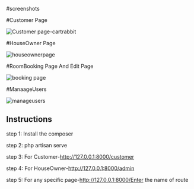 #screenshots

#Customer Page

![Customer page-cartrabbit](https://github.com/Jeeva-21BSR017/cartrabbit-php-project/assets/125787661/410cb24c-24ee-472e-8473-2fcedb3a926c)

#HouseOwner Page
 
![houseownerpage](https://github.com/Jeeva-21BSR017/cartrabbit-php-project/assets/125787661/50056ee0-0403-4077-a5d8-f32e255bd59c)

#RoomBooking Page And Edit Page

![booking page](https://github.com/Jeeva-21BSR017/cartrabbit-php-project/assets/125787661/841f2cc3-4e0b-4083-935f-0dbadd1de8d5)

#ManaageUsers

![manageusers](https://github.com/Jeeva-21BSR017/cartrabbit-php-project/assets/125787661/71767621-949a-4b33-b0f0-f58d4d22c8a1)


## Instructions

step 1: Install the composer

step 2: php artisan serve

step 3: For Customer-http://127.0.0.1:8000/customer

step 4: For HouseOwner-http://127.0.0.1:8000/admin

step 5: For any specific page-http://127.0.0.1:8000/Enter the name of route
